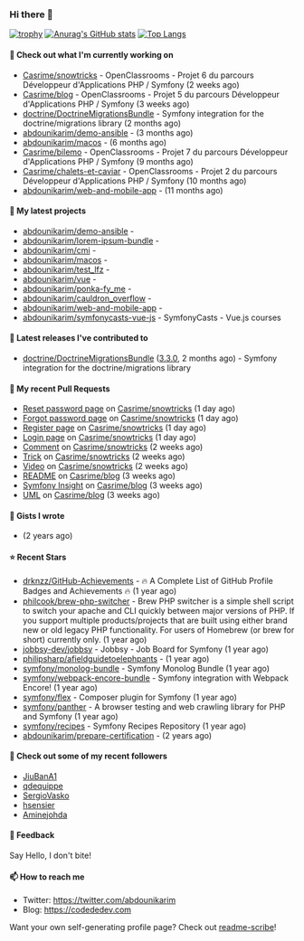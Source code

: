 ### Hi there 👋

[![trophy](https://github-profile-trophy.vercel.app/?username=abdounikarim&theme=onestar&row=1&column=7&no-frame=true&margin-w=13)](https://github.com/ryo-ma/github-profile-trophy)
[![Anurag's GitHub stats](https://github-readme-stats.vercel.app/api?username=abdounikarim&show_icons=true&theme=dark&count_private=true&hide_border=true)](https://github.com/anuraghazra/github-readme-stats)
[![Top Langs](https://github-readme-stats.vercel.app/api/top-langs/?username=abdounikarim&langs_count=8&layout=compact&theme=dark&hide_border=true)](https://github.com/anuraghazra/github-readme-stats)

#### 👷 Check out what I'm currently working on

- [Casrime/snowtricks](https://github.com/Casrime/snowtricks) - OpenClassrooms - Projet 6 du parcours Développeur d&#39;Applications PHP / Symfony (2 weeks ago)
- [Casrime/blog](https://github.com/Casrime/blog) - OpenClassrooms - Projet 5 du parcours Développeur d&#39;Applications PHP / Symfony (3 weeks ago)
- [doctrine/DoctrineMigrationsBundle](https://github.com/doctrine/DoctrineMigrationsBundle) - Symfony integration for the doctrine/migrations library (2 months ago)
- [abdounikarim/demo-ansible](https://github.com/abdounikarim/demo-ansible) -  (3 months ago)
- [abdounikarim/macos](https://github.com/abdounikarim/macos) -  (6 months ago)
- [Casrime/bilemo](https://github.com/Casrime/bilemo) - OpenClassrooms - Projet 7 du parcours Développeur d&#39;Applications PHP / Symfony (9 months ago)
- [Casrime/chalets-et-caviar](https://github.com/Casrime/chalets-et-caviar) - OpenClassrooms - Projet 2 du parcours Développeur d&#39;Applications PHP / Symfony (10 months ago)
- [abdounikarim/web-and-mobile-app](https://github.com/abdounikarim/web-and-mobile-app) -  (11 months ago)

#### 🌱 My latest projects

- [abdounikarim/demo-ansible](https://github.com/abdounikarim/demo-ansible) - 
- [abdounikarim/lorem-ipsum-bundle](https://github.com/abdounikarim/lorem-ipsum-bundle) - 
- [abdounikarim/cmi](https://github.com/abdounikarim/cmi) - 
- [abdounikarim/macos](https://github.com/abdounikarim/macos) - 
- [abdounikarim/test_lfz](https://github.com/abdounikarim/test_lfz) - 
- [abdounikarim/vue](https://github.com/abdounikarim/vue) - 
- [abdounikarim/ponka-fy_me](https://github.com/abdounikarim/ponka-fy_me) - 
- [abdounikarim/cauldron_overflow](https://github.com/abdounikarim/cauldron_overflow) - 
- [abdounikarim/web-and-mobile-app](https://github.com/abdounikarim/web-and-mobile-app) - 
- [abdounikarim/symfonycasts-vue-js](https://github.com/abdounikarim/symfonycasts-vue-js) - SymfonyCasts - Vue.js courses

#### 🔭 Latest releases I've contributed to

- [doctrine/DoctrineMigrationsBundle](https://github.com/doctrine/DoctrineMigrationsBundle) ([3.3.0](https://github.com/doctrine/DoctrineMigrationsBundle/releases/tag/3.3.0), 2 months ago) - Symfony integration for the doctrine/migrations library

#### 🔨 My recent Pull Requests

- [Reset password page](https://github.com/Casrime/snowtricks/pull/37) on [Casrime/snowtricks](https://github.com/Casrime/snowtricks) (1 day ago)
- [Forgot password page](https://github.com/Casrime/snowtricks/pull/36) on [Casrime/snowtricks](https://github.com/Casrime/snowtricks) (1 day ago)
- [Register page](https://github.com/Casrime/snowtricks/pull/35) on [Casrime/snowtricks](https://github.com/Casrime/snowtricks) (1 day ago)
- [Login page](https://github.com/Casrime/snowtricks/pull/34) on [Casrime/snowtricks](https://github.com/Casrime/snowtricks) (1 day ago)
- [Comment](https://github.com/Casrime/snowtricks/pull/33) on [Casrime/snowtricks](https://github.com/Casrime/snowtricks) (2 weeks ago)
- [Trick](https://github.com/Casrime/snowtricks/pull/32) on [Casrime/snowtricks](https://github.com/Casrime/snowtricks) (2 weeks ago)
- [Video](https://github.com/Casrime/snowtricks/pull/31) on [Casrime/snowtricks](https://github.com/Casrime/snowtricks) (2 weeks ago)
- [README](https://github.com/Casrime/blog/pull/56) on [Casrime/blog](https://github.com/Casrime/blog) (3 weeks ago)
- [Symfony Insight](https://github.com/Casrime/blog/pull/55) on [Casrime/blog](https://github.com/Casrime/blog) (3 weeks ago)
- [UML](https://github.com/Casrime/blog/pull/54) on [Casrime/blog](https://github.com/Casrime/blog) (3 weeks ago)

#### 📓 Gists I wrote

- [](https://gist.github.com/b237278802559acb0bcf1e2516ba718e) (2 years ago)

#### ⭐ Recent Stars

- [drknzz/GitHub-Achievements](https://github.com/drknzz/GitHub-Achievements) - 🔥 A Complete List of GitHub Profile Badges and Achievements 🔥 (1 year ago)
- [philcook/brew-php-switcher](https://github.com/philcook/brew-php-switcher) - Brew PHP switcher is a simple shell script to switch your apache and CLI quickly between major versions of PHP. If you support multiple products/projects that are built using either brand new or old legacy PHP functionality. For users of Homebrew (or brew for short) currently only. (1 year ago)
- [jobbsy-dev/jobbsy](https://github.com/jobbsy-dev/jobbsy) - Jobbsy - Job Board for Symfony (1 year ago)
- [philipsharp/afieldguidetoelephpants](https://github.com/philipsharp/afieldguidetoelephpants) -  (1 year ago)
- [symfony/monolog-bundle](https://github.com/symfony/monolog-bundle) - Symfony Monolog Bundle (1 year ago)
- [symfony/webpack-encore-bundle](https://github.com/symfony/webpack-encore-bundle) - Symfony integration with Webpack Encore! (1 year ago)
- [symfony/flex](https://github.com/symfony/flex) - Composer plugin for Symfony (1 year ago)
- [symfony/panther](https://github.com/symfony/panther) - A browser testing and web crawling library for PHP and Symfony (1 year ago)
- [symfony/recipes](https://github.com/symfony/recipes) - Symfony Recipes Repository (1 year ago)
- [abdounikarim/prepare-certification](https://github.com/abdounikarim/prepare-certification) -  (2 years ago)

#### 👯 Check out some of my recent followers

- [JiuBanA1](https://github.com/JiuBanA1)
- [qdequippe](https://github.com/qdequippe)
- [SergioVasko](https://github.com/SergioVasko)
- [hsensier](https://github.com/hsensier)
- [Aminejohda](https://github.com/Aminejohda)

#### 💬 Feedback

Say Hello, I don't bite!

#### 📫 How to reach me

- Twitter: https://twitter.com/abdounikarim
- Blog: https://codededev.com

Want your own self-generating profile page? Check out [readme-scribe](https://github.com/muesli/readme-scribe)!
